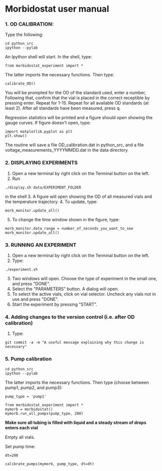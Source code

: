 # Morbidostat user manual

### 1. OD CALIBRATION:

Type the following:
```
cd python_src
ipython --pylab
```

An Ipython shell will start.
In the shell, type:
```
from morbidostat_experiment import *
```
The latter imports the necessary functions.
Then type:
```
calibrate_OD()
```
You will be prompted for the OD of the standard used, enter a number,
Following that, confirm that the vial is placed in the correct receptible by pressing enter.
Repeat for 1-15.
Repeat for all available OD standards (at least 2).
After all standards have been measured, press q.

Regression statistics will be printed and a figure should open showing the gauge curves.
If figure doesn't open, type:
```
import matplotlib.pyplot as plt
plt.show()
```
The routine will save a file OD_calibration.dat in python_src,
and a file voltage_measurements_YYYYMMDD.dat in the data directory

### 2. DISPLAYING EXPERIMENTS

1. Open a new terminal by right click on the Terminal button on the left.
2. Run
```
./display.sh data/EXPERIMENT_FOLDER
```
in the shell
3. A figure will open showing the OD of all measured vials and the temperature trajectory.
4. To update, type:
```
morb_monitor.update_all()
```
5. To change the time window shown in the figure, type:
```
morb_monitor.data_range = number_of_seconds_you_want_to_see
morb_monitor.update_all()
```
### 3. RUNNING AN EXPERIMENT

1. Open a new terminal by right click on the Terminal button on the left.
2. Type:
```
./experiment.sh
```
3. Two windows will open. Choose the type of experiment in the small one, and press "DONE".
4. Select the "PARAMETERS" button. A dialog will open.
5. To select the active vials, click on vial selector. Uncheck any vials not in use and press "DONE".
6. Start the experiment by pressing "START".

### 4. Adding changes to the version control (i.e. after OD calibration)

1. Type:
```
git commit -a -m "A useful message explaining why this change is necessary"
```

### 5. Pump calibration
```
cd python_src
ipython --pylab
```

The latter imports the necessary functions.
Then type (choose between pump1, pump2, and pump3):
```
pump_type = 'pump1'

from morbidostat_experiment import *
mymorb = morbidostat()
mymorb.run_all_pumps(pump_type, 200)
```
**Make sure all tubing is filled with liquid and a steady stream of drops enters each vial**

Empty all vials.

Set pump time:
```
dt=200

calibrate_pumps(mymorb, pump_type, dt=dt)
```
